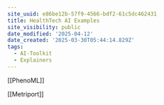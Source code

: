 ```yaml
---
site_uuid: e86be12b-57f9-4566-bdf2-61c5dc462431
title: HealthTech AI Examples
site_visibility: public
date_modified: '2025-04-12'
date_created: '2025-03-30T05:44:14.829Z'
tags:
  - AI-Toolkit
  - Explainers
---
```











































































[[PhenoML]]

[[Metriport]]